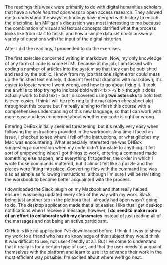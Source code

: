 The readings this week were primarily to do with digital humanities scholars that have a *whole hearted openness* to open access research. They allowed me to understand the ways technology have merged with history to enrich the discipline. [Ian Milligan's discussion](https://ianmilligan.ca/2014/01/27/why-canadas-open-data-initiative-matters-to-historians/) was most interesting to me because the combination of visual and textual concepts clarified what the process looks like from start to finish, and how a simple data set could answer a variety of questions with the input of the digital historian. 

After I did the readings, I proceeded to do the exercises. 

The first exercise concerned writing in markdown. Now, my only knowledge of any form of code is some HTML because at my job, I am tasked with coding a number of articles into the system so that they can be published and read by the public. I know from my job that one slight error could mess up the finished text entirely. 
It doesn't feel that dramatic with markdown; it's easier to locate where I went wrong, and how to go about fixing it. It took me a while to stop trying to indicate bold with < b > </ b > though it does actually work to bold text - but I discovered using **two astericks** to bold text is even easier. 
I think I will be referring to the markdown cheatsheet alot throughout this course but I'm really aiming to finish this course with a comprehensive understanding of this new language, so that I can work with more ease and less concerned about whether my code is right or wrong. 

Entering DHBox initially seemed threatening, but it's really very easy when following the instructions provided in the workbook. Any time I faced an issue, I checked to see where I fell off the instructions, or what glitches my Mac was encountering. What especially interested me was DHBox suggesting a correction when my code didn't translate to anything. It felt sort of empowering when I got things to work, entering a command made something else happen, and everything fit together; the order in which I wrote those commands mattered, but it almost felt like a puzzle and the pieces were fitting into place. Converting files with the command line was also as simple as following instructions, although I'm sure I will be revisiting the workbook to become better acquainted with the process. 

I downloaded the Slack plugin on my Macbook and that really helped ensure I was being updated every step of the way with my work. Slack being just another tab in the plethora that I already had open wasn't going to do. The desktop application made that a lot easier. I like that I get desktop notifications when I receive a message, however, I **do need to make more of an effort to collaborate with my classmates** instead of just reading all of the messages and not being an active participant. 

GitHub is like no application I've downloaded before, I think if I was to show my work to a friend who has no knowledge of this subject they would think it was difficult to use, not user-friendly at all. But I've come to understand that it really is for a certain type of user, and that the user needs to acquaint themselves with the platform and learn to use it to advance their work in the most efficient way possible. I'm excited about where we'll go next. 

